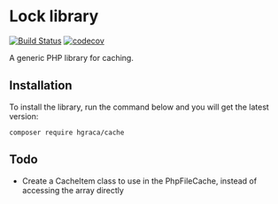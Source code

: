 # Lock library
[![Build Status](https://travis-ci.org/hgraca/php-cache.svg?branch=master)](https://travis-ci.org/hgraca/php-cache)
[![codecov](https://codecov.io/gh/hgraca/php-cache/branch/master/graph/badge.svg)](https://codecov.io/gh/hgraca/php-cache)

A generic PHP library for caching.

## Installation

To install the library, run the command below and you will get the latest version:

```
composer require hgraca/cache
```

## Todo
- Create a CacheItem class to use in the PhpFileCache, instead of accessing the array directly
